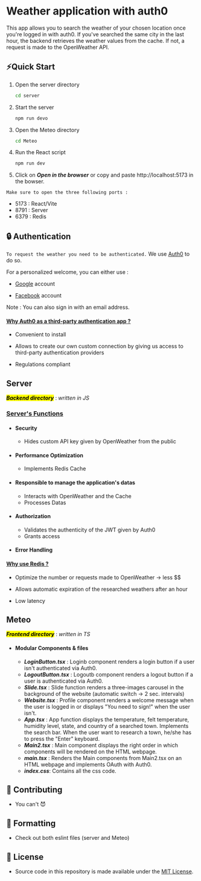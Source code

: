 
# Weather application with auth0

This app allows you to search the weather of your chosen location once you're logged in with auth0. If you've searched the same city in the last hour, the backend retrieves the weather values from the cache. If not, a request is made to the OpenWeather API.

## ⚡Quick Start

1. Open the server directory
    ```bash
    cd server
    ```
2. Start the server
    ```bash
    npm run devo
    ```

3. Open the Meteo directory
    ```bash
    cd Meteo
    ```

4. Run the React script

    ```bash
    npm run dev
    ```
5. Click on ***Open in the browser*** or copy and paste http://localhost:5173 in the bowser.

```Make sure to open the three following ports :```

- 5173 : React/Vite
- 8791 : Server 
- 6379 : Redis


## 🔒 Authentication

```To request the weather you need to be authenticated.``` We use [Auth0](https://auth0.com/) to do so. 

For a personalized welcome, you can either use :

- [Google](https://www.google.com/account/about/?hl=en-GB) account

- [Facebook](https://www.facebook.com/) account


Note : You can also sign in with an email address. 

#### <u> Why Auth0 as a third-party authentication app ? </u>

- Convenient to install

- Allows to create our own custom connection by giving us access to third-party authentication providers 

- Regulations compliant


## Server
<mark>***Backend directory***</mark> : _written in JS_

### <u> Server's Functions </u>

- #### Security 
    - Hides custom API key given by OpenWeather from the public


- #### Performance Optimization
    - Implements Redis Cache


- #### Responsible to manage the application's datas
    - Interacts with OpenWeather and the Cache
    - Processes Datas

- #### Authorization 
    - Validates the authenticity of the JWT given by Auth0
    - Grants access

- #### Error Handling


#### <u> Why use Redis ? </u>

- Optimize the number or requests made to OpenWeather -> less $$

- Allows automatic expiration of the researched weathers after an hour

- Low latency


## Meteo
<mark>***Frontend directory***</mark> : _written in TS_

- #### Modular Components & files
    - ***LoginButton.tsx*** : Loginb component renders a login button if a user isn't authenticated via Auth0.
    - ***LogoutButton.tsx*** : Logoutb component renders a logout button if a user is authenticated via Auth0.
    - ***Slide.tsx*** : Slide function renders a three-images carousel in the background of the website (automatic switch -> 2 sec. intervals)
    - ***Website.tsx*** : Profile component renders a welcome message when the user is logged in or displays "You need to sign!" when the user isn't. 
    - ***App.tsx*** : App function displays the temperature, felt temperature, humidity level, state, and country of a searched town. Implements the search bar. When the user want to research a town, he/she has to press the "Enter" keyboard. 
    - ***Main2.tsx*** : Main component displays the right order in which components will be rendered on the HTML webpage.
     - ***main.tsx*** : Renders the Main components from Main2.tsx on an HTML webpage and implements OAuth with Auth0.
     - ***index.css***: Contains all the css code. 


## 🙌 Contributing

- You can't 😈

## 💅 Formatting

- Check out both eslint files (server and Meteo)


## 📄 License

- Source code in this repository is made available under the [MIT License](https://github.com/laudrap/FirstTS/blob/main/LICENSE.md).